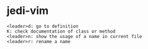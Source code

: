 # jedi-vim

    <leader>d: go to definition
    K: check documentation of class or method
    <leader>n: show the usage of a name in current file
    <leader>r: rename a name

